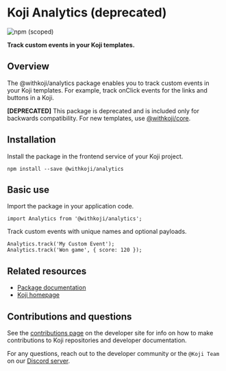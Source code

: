 # Koji Analytics (deprecated)
![npm (scoped)](https://img.shields.io/npm/v/@withkoji/analytics?color=green&style=flat-square)

**Track custom events in your Koji templates.**

## Overview
The @withkoji/analytics package enables you to track custom events in your Koji templates. For example, track onClick events for the links and buttons in a Koji.

**[DEPRECATED]**
This package is deprecated and is included only for backwards compatibility. For new templates, use [@withkoji/core](https://developer.withkoji.com/reference/core/withkoji-koji-core).

## Installation

Install the package in the frontend service of your Koji project.

```
npm install --save @withkoji/analytics
```

## Basic use

Import the package in your application code.

```
import Analytics from '@withkoji/analytics';
```

Track custom events with unique names and optional payloads.

```
Analytics.track('My Custom Event');
Analytics.track('Won game', { score: 120 });
```

## Related resources

* [Package documentation](https://developer.withkoji.com/reference/deprecated-packages/withkoji-koji-analytics-sdk)
* [Koji homepage](http://withkoji.com/)

## Contributions and questions

See the [contributions page](https://developer.withkoji.com/docs/about/contribute-koji-developers) on the developer site for info on how to make contributions to Koji repositories and developer documentation.

For any questions, reach out to the developer community or the `@Koji Team` on our [Discord server](https://discord.com/invite/9egkTWf4ec).
